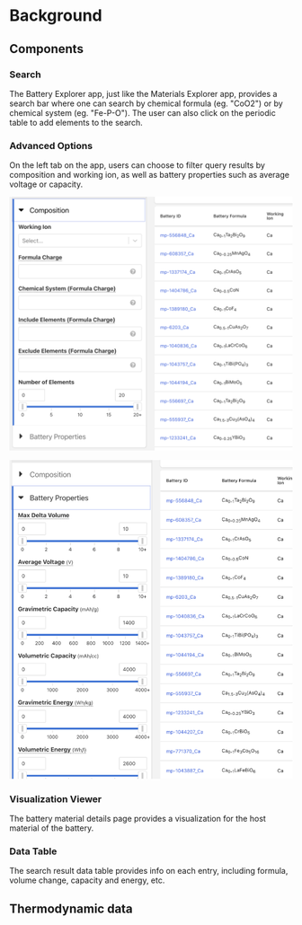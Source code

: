 # Background

## Components

### Search&#x20;

The Battery Explorer app, just like the Materials Explorer app, provides a search bar where one can search by chemical formula (eg. "CoO2") or by chemical system (eg. "Fe-P-O"). The user can also click on the periodic table to add elements to the search.

### Advanced Options

On the left tab on the app, users can choose to filter query results by composition and working ion,  as well as battery properties such as average voltage or capacity.

![](<../../../.gitbook/assets/Screen Shot 2022-07-14 at 2.16.42 PM.png>)

![](<../../../.gitbook/assets/Screen Shot 2022-07-14 at 2.17.30 PM.png>)

### Visualization Viewer

The battery material details page provides a visualization for the host material of the battery.

### Data Table

The search result data table provides info on each entry, including formula, volume change, capacity and energy, etc.

## Thermodynamic data
